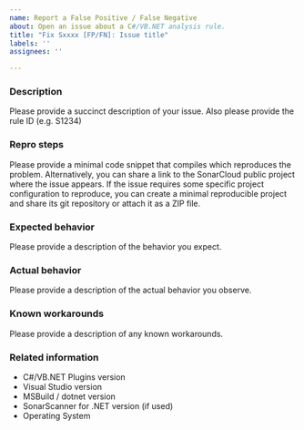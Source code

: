 ```yaml
---
name: Report a False Positive / False Negative
about: Open an issue about a C#/VB.NET analysis rule.
title: "Fix Sxxxx [FP/FN]: Issue title"
labels: ''
assignees: ''

---
```


### Description

Please provide a succinct description of your issue. Also please provide the rule ID (e.g. S1234)

### Repro steps

Please provide a minimal code snippet that compiles which reproduces the problem. Alternatively, you can share a link to the SonarCloud public project where the issue appears. If the issue requires some specific project configuration to reproduce, you can create a minimal reproducible project and share its git repository or attach it as a ZIP file.

### Expected behavior

Please provide a description of the behavior you expect.

### Actual behavior

Please provide a description of the actual behavior you observe.

### Known workarounds

Please provide a description of any known workarounds.

### Related information

* C#/VB.NET Plugins version
* Visual Studio version
* MSBuild / dotnet version
* SonarScanner for .NET version (if used)
* Operating System
